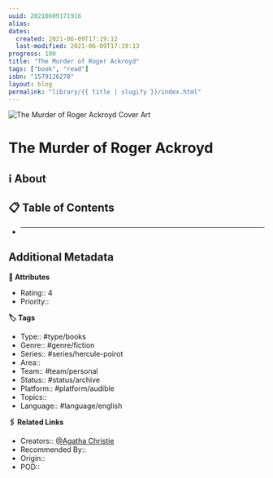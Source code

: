 ```yaml
---
uuid: 20210609171916
alias:
dates:
  created: 2021-06-09T17:19:12
  last-modified: 2021-06-09T17:19:13
progress: 100
title: "The Murder of Roger Ackroyd"
tags: ["book", "read"]
isbn: "1579126278"
layout: blog
permalink: "library/{{ title | slugify }}/index.html"
---
```


![The Murder of Roger Ackroyd Cover Art](https://i.gr-assets.com/images/S/compressed.photo.goodreads.com/books/1389734015l/16328.jpg)

# The Murder of Roger Ackroyd

## ℹ️ About

## 📋 Table of Contents

- ***

## Additional Metadata

**🧰 Attributes**

- Rating:: 4
- Priority::

**🏷 Tags**

- Type:: #type/books
- Genre:: #genre/fiction
- Series:: #series/hercule-poirot
- Area::
- Team:: #team/personal
- Status:: #status/archive
- Platform:: #platform/audible
- Topics::
- Language:: #language/english

**🖇️ Related Links**

- Creators:: [@Agatha Christie](🧔%20Private/People/@Agatha%20Christie.md)
- Recommended By::
- Origin::
- POD::

